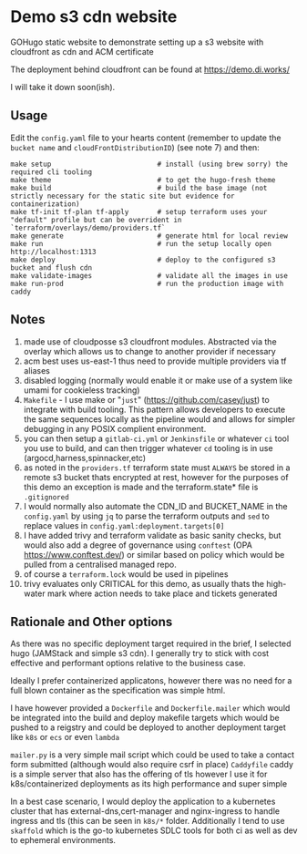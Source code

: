 # Demo s3 cdn website

GOHugo static website to demonstrate setting up a s3 website with cloudfront as cdn and ACM certificate

The deployment behind cloudfront can be found at https://demo.di.works/

I will take it down soon(ish).

## Usage

Edit the `config.yaml` file to your hearts content (remember to update the `bucket name` and `cloudFrontDistributionID`) (see note 7) and then:

```
make setup                          # install (using brew sorry) the required cli tooling
make theme                          # to get the hugo-fresh theme
make build                          # build the base image (not strictly necessary for the static site but evidence for containerization)
make tf-init tf-plan tf-apply       # setup terraform uses your "default" profile but can be overrident in `terraform/overlays/demo/providers.tf`
make generate                       # generate html for local review
make run                            # run the setup locally open http://localhost:1313
make deploy                         # deploy to the configured s3 bucket and flush cdn
make validate-images                # validate all the images in use
make run-prod                       # run the production image with caddy
```

## Notes

1. made use of cloudposse s3 cloudfront modules. Abstracted via the overlay which allows us to change to another provider if necessary
2. acm best uses us-east-1 thus need to provide multiple providers via tf aliases
3. disabled logging (normally would enable it or make use of a system like umami for cookieless tracking)
4. `Makefile` - I use make or "`just`" (https://github.com/casey/just) to integrate with build tooling. This pattern allows developers to execute the same sequences locally as the pipeline would and allows for simpler debugging in any POSIX complient environment.
5. you can then setup a `gitlab-ci.yml` or `Jenkinsfile` or whatever `ci` tool you use to build, and can then trigger whatever `cd` tooling is in use (argocd,harness,spinnacker,etc)
6. as noted in the `providers.tf` terraform state must `ALWAYS` be stored in a remote s3 bucket thats encrypted at rest, however for the purposes of this demo an exception is made and the terraform.state* file is `.gitignored`
7. I would normally also automate the CDN_ID and BUCKET_NAME in the `config.yaml` by using `jq` to parse the terraform outputs and `sed` to replace values in `config.yaml:deployment.targets[0]`
8. I have added trivy and terraform validate as basic sanity checks, but would also add a degree of governance using `conftest` (OPA https://www.conftest.dev/) or similar based on policy which would be pulled from a centralised managed repo.
9. of course a `terraform.lock` would be used in pipelines
10. trivy evaluates only CRITICAL for this demo, as usually thats the high-water mark where action needs to take place and tickets generated

## Rationale and Other options

As there was no specific deployment target required in the brief, I selected hugo (JAMStack and simple s3 cdn). I generally try to stick with cost effective and performant options relative to the business case.

Ideally I prefer containerized applicatons, however there was no need for a full blown container as the specification was simple html.

I have however provided a `Dockerfile` and `Dockerfile.mailer` which would be integrated into the build and deploy makefile targets which would be pushed to a reigstry
and could be deployed to another deployment target like `k8s` or `ecs` or even `lambda`

`mailer.py` is a very simple mail script which could be used to take a contact form submitted (although would also require csrf in place)
`Caddyfile` caddy is a simple server that also has the offering of tls however I use it for k8s/containerized deployments as its high performance and super simple

In a best case scenario, I would deploy the application to a kubernetes cluster that has external-dns,cert-manager and nginx-ingress to handle ingress and tls (this can be seen in `k8s/*` folder.
Additionally I tend to use `skaffold` which is the go-to kubernetes SDLC tools for both ci as well as dev to ephemeral environments.

